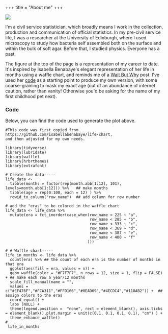 +++
title = "About me"
+++

![](/img/about-me-waffle-chart.png)

I'm a civil service statistician, which broadly means I work in the collection, production and communication of official statistics.  In my pre-civil service life, I was a researcher at the University of Edinburgh, where I used microscopy to study how bacteria self assembled both on the surface and within the bulk of soft agar. Before that, I studied physics. Everyone has a past.

The figure at the top of the page is a representation of my career to date. It's inspired by Isabella Benabaye's elegant representation of her life in months using a waffle chart, and reminds me of a [Wait But Why](https://waitbutwhy.com/2014/05/life-weeks.html) post. I've used her [code](https://github.com/isabellabenabaye/life-chart) as a starting point to produce my own version, with some coarse-graining to mask my exact age (out of an abundance of internet caution, rather than vanity! Otherwise you'd be asking for the name of my first childhood pet next).

### Code

Below, you can find the code used to generate the plot above.

```{r, waffle-chart, echo = FALSE, message=FALSE}
#This code was first copied from 
https://github.com/isabellabenabaye/life-chart, 
and then adjusted for my own needs. 

library(tidyverse)
library(lubridate)
library(waffle)
library(hrbrthemes)
library(extrafont)

# Create the data-----
life_data <-
  tibble(months = factor(rep(month.abb[1:12], 101), levels=month.abb[1:12])) %>%   ## make months
  tibble(age = rep(0:100, each = 12) ) %>%
  rowid_to_column("row_name")  ## add column for row number

# add the "eras" to be colored in the waffle chart
life_data <- life_data %>%
  mutate(era = fct_inorder(case_when(row_name < 225 ~ "a",
                                     row_name < 285 ~ "b",
                                     row_name < 333 ~ "c",
                                     row_name < 369 ~ "d",
                                     row_name < 387 ~ "e",
                                     row_name < 400 ~ "f"
                                    )))

# # Waffle chart-----
life_in_months <- life_data %>%
  count(era) %>% ## the count of each era is the number of months in that era
  ggplot(aes(fill = era, values = n)) +
  geom_waffle(color = "#F7F7F7", n_rows = 12, size = 1, flip = FALSE) + ## make each row a year/12 months
  scale_fill_manual(name = "",
  values = c("#EF476F","#FCA311","#FFD166","#0EAD69","#4ECDC4","#118AB2")) +  ## assign colors to the eras
  coord_equal() +
  labs (NULL) +
  theme(legend.position =  "none", rect = element_blank(), axis.ticks = element_blank(),plot.margin = unit(c(0.1, 0.1, 0.1, 0.1), "cm") ) +
  theme_enhance_waffle()
# 
 life_in_months
```
